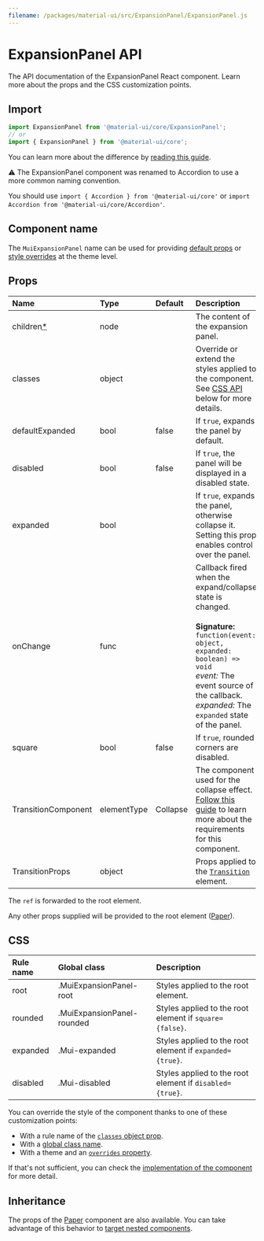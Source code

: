 ```yaml
---
filename: /packages/material-ui/src/ExpansionPanel/ExpansionPanel.js
---
```


<!--- This documentation is automatically generated, do not try to edit it. -->

# ExpansionPanel API

<p class="description">The API documentation of the ExpansionPanel React component. Learn more about the props and the CSS customization points.</p>

## Import

```js
import ExpansionPanel from '@material-ui/core/ExpansionPanel';
// or
import { ExpansionPanel } from '@material-ui/core';
```

You can learn more about the difference by [reading this guide](/guides/minimizing-bundle-size/).

⚠️ The ExpansionPanel component was renamed to Accordion to use a more common naming convention.

You should use `import { Accordion } from '@material-ui/core'`
or `import Accordion from '@material-ui/core/Accordion'`.

## Component name

The `MuiExpansionPanel` name can be used for providing [default props](/customization/globals/#default-props) or [style overrides](/customization/globals/#css) at the theme level.

## Props

| Name | Type | Default | Description |
|:-----|:-----|:--------|:------------|
| <span class="prop-name required">children<abbr title="required">*</abbr></span> | <span class="prop-type">node</span> |  | The content of the expansion panel. |
| <span class="prop-name">classes</span> | <span class="prop-type">object</span> |  | Override or extend the styles applied to the component. See [CSS API](#css) below for more details. |
| <span class="prop-name">defaultExpanded</span> | <span class="prop-type">bool</span> | <span class="prop-default">false</span> | If `true`, expands the panel by default. |
| <span class="prop-name">disabled</span> | <span class="prop-type">bool</span> | <span class="prop-default">false</span> | If `true`, the panel will be displayed in a disabled state. |
| <span class="prop-name">expanded</span> | <span class="prop-type">bool</span> |  | If `true`, expands the panel, otherwise collapse it. Setting this prop enables control over the panel. |
| <span class="prop-name">onChange</span> | <span class="prop-type">func</span> |  | Callback fired when the expand/collapse state is changed.<br><br>**Signature:**<br>`function(event: object, expanded: boolean) => void`<br>*event:* The event source of the callback.<br>*expanded:* The `expanded` state of the panel. |
| <span class="prop-name">square</span> | <span class="prop-type">bool</span> | <span class="prop-default">false</span> | If `true`, rounded corners are disabled. |
| <span class="prop-name">TransitionComponent</span> | <span class="prop-type">elementType</span> | <span class="prop-default">Collapse</span> | The component used for the collapse effect. [Follow this guide](/components/transitions/#transitioncomponent-prop) to learn more about the requirements for this component. |
| <span class="prop-name">TransitionProps</span> | <span class="prop-type">object</span> |  | Props applied to the [`Transition`](http://reactcommunity.org/react-transition-group/transition#Transition-props) element. |

The `ref` is forwarded to the root element.

Any other props supplied will be provided to the root element ([Paper](/api/paper/)).

## CSS

| Rule name | Global class | Description |
|:-----|:-------------|:------------|
| <span class="prop-name">root</span> | <span class="prop-name">.MuiExpansionPanel-root</span> | Styles applied to the root element.
| <span class="prop-name">rounded</span> | <span class="prop-name">.MuiExpansionPanel-rounded</span> | Styles applied to the root element if `square={false}`.
| <span class="prop-name">expanded</span> | <span class="prop-name">.Mui-expanded</span> | Styles applied to the root element if `expanded={true}`.
| <span class="prop-name">disabled</span> | <span class="prop-name">.Mui-disabled</span> | Styles applied to the root element if `disabled={true}`.

You can override the style of the component thanks to one of these customization points:

- With a rule name of the [`classes` object prop](/customization/components/#overriding-styles-with-classes).
- With a [global class name](/customization/components/#overriding-styles-with-global-class-names).
- With a theme and an [`overrides` property](/customization/globals/#css).

If that's not sufficient, you can check the [implementation of the component](https://github.com/mui-org/material-ui/blob/master/packages/material-ui/src/ExpansionPanel/ExpansionPanel.js) for more detail.

## Inheritance

The props of the [Paper](/api/paper/) component are also available.
You can take advantage of this behavior to [target nested components](/guides/api/#spread).


